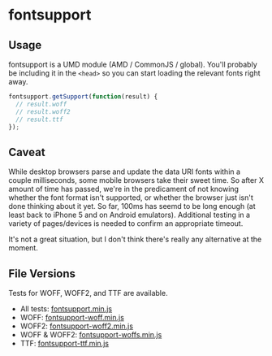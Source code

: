 # fontsupport

## Usage

fontsupport is a UMD module (AMD / CommonJS / global). You'll probably be including it in the `<head>` so you can start loading the relevant fonts right away.

```javascript
fontsupport.getSupport(function(result) {
  // result.woff
  // result.woff2
  // result.ttf
});
```
## Caveat
While desktop browsers parse and update the data URI fonts within a couple milliseconds, some mobile browsers take their sweet time. So after X amount of time has passed, we're in the predicament of not knowing whether the font format isn't supported, or whether the browser just isn't done thinking about it yet. So far, 100ms has seemd to be long enough (at least back to iPhone 5 and on Android emulators). Additional testing in a variety of pages/devices is needed to confirm an appropriate timeout.

It's not a great situation, but I don't think there's really any alternative at the moment.

## File Versions
Tests for WOFF, WOFF2, and TTF are available.

- All tests: [fontsupport.min.js](dist/fontsupport.min.js)
- WOFF: [fontsupport-woff.min.js](dist/fontsupport-woff.min.js)
- WOFF2: [fontsupport-woff2.min.js](dist/fontsupport-woff2.min.js)
- WOFF & WOFF2: [fontsupport-woffs.min.js](dist/fontsupport-woffs.min.js)
- TTF: [fontsupport-ttf.min.js](dist/fontsupport-ttf.min.js)

